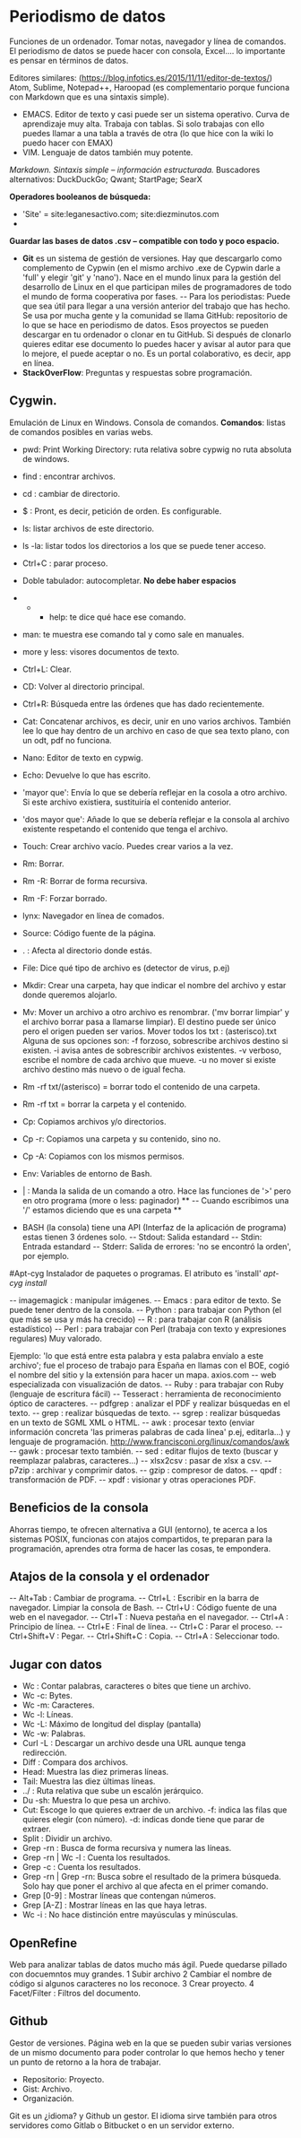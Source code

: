 # Periodismo de datos

Funciones de un ordenador. Tomar notas, navegador y línea de comandos. El periodismo de datos se puede hacer con consola, Excel.... lo importante es pensar en términos de datos.

Editores similares: (https://blog.infotics.es/2015/11/11/editor-de-textos/) Atom, Sublime, Notepad++, Haroopad (es complementario porque funciona con Markdown que es una sintaxis simple).
- EMACS. Editor de texto y casi puede ser un sistema operativo. Curva de aprendizaje muy alta. Trabaja con tablas. Si solo trabajas con ello puedes llamar a una tabla a través de otra (lo que hice con la wiki lo puedo hacer con EMAX)
- VIM. Lenguaje de datos también muy potente.

*Markdown. Sintaxis simple – información estructurada.*
Buscadores alternativos: DuckDuckGo; Qwant; StartPage; SearX

**Operadores booleanos de búsqueda:**
- 'Site' = site:leganesactivo.com; site:diezminutos.com
- 

**Guardar las bases de datos .csv – compatible con todo y poco espacio.**

- **Git** es un sistema de gestión de versiones. Hay que descargarlo como complemento de Cypwin (en el mismo archivo .exe de Cypwin darle a 'full' y elegir 'git' y 'nano'). Nace en el mundo linux para la gestión del desarrollo de Linux en el que participan miles de programadores de todo el mundo de forma cooperativa por fases.
-- Para los periodistas: Puede que sea útil para llegar a una versión anterior del trabajo que has hecho. Se usa por mucha gente y la comunidad se llama GitHub: repositorio de lo que se hace en periodismo de datos. Esos proyectos se pueden descargar en tu ordenador o clonar en tu GitHub. Si después de clonarlo quieres editar ese documento lo puedes hacer y avisar al autor para que lo mejore, el puede aceptar o no. Es un portal colaborativo, es decir, app en línea.
- **StackOverFlow**: Preguntas y respuestas sobre programación.

## Cygwin. 
Emulación de Linux en Windows. Consola de comandos. **Comandos**: listas de comandos posibles en varias webs.
- pwd: Print Working Directory: ruta relativa sobre cypwig no ruta absoluta de windows.
- find : encontrar archivos.
- cd : cambiar de directorio.
- $ : Pront, es decir, petición de orden. Es configurable.
- ls: listar archivos de este directorio.
- ls -la: listar todos los directorios a los que se puede tener acceso.
- Ctrl+C : parar proceso.
- Doble tabulador: autocompletar. **No debe haber espacios**
- - - help: te dice qué hace ese comando.
- man: te muestra ese comando tal y como sale en manuales.
- more y less: visores documentos de texto.
- Ctrl+L: Clear.
- CD: Volver al directorio principal.
- Ctrl+R: Búsqueda entre las órdenes que has dado recientemente.
- Cat: Concatenar archivos, es decir, unir en uno varios archivos. También lee lo que hay dentro de un archivo en caso de que sea texto plano, con un odt, pdf no funciona.
- Nano: Editor de texto en cypwig.
- Echo: Devuelve lo que has escrito.
- 'mayor que': Envía lo que se debería reflejar en la cosola a otro archivo. Si este archivo existiera, sustituiría el contenido anterior.
- 'dos mayor que': Añade lo que se debería reflejar e la consola al archivo existente respetando el contenido que tenga el archivo.
- Touch: Crear archivo vacío. Puedes crear varios a la vez.
- Rm: Borrar.
- Rm -R: Borrar de forma recursiva.
- Rm -F: Forzar borrado.
- lynx: Navegador en línea de comados.
- Source: Código fuente de la página.
- . : Afecta al directorio donde estás.
- File: Dice qué tipo de archivo es (detector de virus, p.ej)
- Mkdir: Crear una carpeta, hay que indicar el nombre del archivo y estar donde queremos alojarlo.
- Mv: Mover un archivo a otro archivo es renombrar. ('mv borrar limpiar' y el archivo borrar pasa a llamarse limpiar). El destino puede ser único pero el origen pueden ser varios.
Mover todos los txt : (asterisco).txt
Alguna de sus opciones son:
-f forzoso, sobrescribe archivos destino si existen.
-i avisa antes de sobrescribir archivos existentes.
-v verboso, escribe el nombre de cada archivo que mueve.
-u no mover si existe archivo destino más nuevo o de igual fecha.
- Rm -rf txt/(asterisco) = borrar todo el contenido de una carpeta.
- Rm -rf txt = borrar la carpeta y el contenido.
- Cp: Copiamos archivos y/o directorios.
- Cp -r: Copiamos una carpeta y su contenido, sino no.
- Cp -A: Copiamos con los mismos permisos.
- Env: Variables de entorno de Bash.
- | : Manda la salida de un comando a otro. Hace las funciones de '>' pero en otro programa (more o less: paginador)
** -- Cuando escribimos una '/' estamos diciendo que es una carpeta **

- BASH (la consola) tiene una API (Interfaz de la aplicación de programa) estas tienen 3 órdenes solo.
-- Stdout: Salida estandard
-- Stdin: Entrada estandard
-- Stderr: Salida de errores: 'no se encontró la orden', por ejemplo.

#Apt-cyg
Instalador de paquetes o programas. El atributo es 'install'
*apt-cyg install*

-- imagemagick : manipular imágenes.
-- Emacs : para editor de texto. Se puede tener dentro de la consola.
-- Python : para trabajar con Python (el que más se usa y más ha crecido)
-- R : para trabajar con R (análisis estadístico)
-- Perl : para trabajar con Perl (trabaja con texto y expresiones regulares) Muy valorado.

Ejemplo: 'lo que está entre esta palabra y esta palabra envíalo a este archivo'; fue el proceso de trabajo para España en llamas con el BOE, cogió el nombre del sitio y la extensión para hacer un mapa.
axios.com -- web especializada con visualización de datos.
-- Ruby : para trabajar con Ruby (lenguaje de escritura fácil)
-- Tesseract : herramienta de reconocimiento óptico de caracteres.
-- pdfgrep : analizar el PDF y realizar búsquedas en el texto.
-- grep : realizar búsquedas de texto.
-- sgrep : realizar búsquedas en un texto de SGML XML o HTML.
-- awk : procesar texto (enviar información concreta 'las primeras palabras de cada línea' p.ej, editarla...) y lenguaje de programación. http://www.francisconi.org/linux/comandos/awk
-- gawk : procesar texto también.
-- sed : editar flujos de texto (buscar y reemplazar palabras, caracteres...)
-- xlsx2csv : pasar de xlsx a csv.
-- p7zip : archivar y comprimir datos.
-- gzip : compresor de datos.
-- qpdf : transformación de PDF.
-- xpdf : visionar y otras operaciones PDF.

## Beneficios de la consola
Ahorras tiempo, te ofrecen alternativa a GUI (entorno), te acerca a los sistemas POSIX, funcionas con atajos compartidos, te preparan para la programación, aprendes otra forma de hacer las cosas, te empondera.

## Atajos de la consola y el ordenador
-- Alt+Tab : Cambiar de programa.
-- Ctrl+L : Escribir en la barra de navegador. Limpiar la consola de Bash.
-- Ctrl+U : Código fuente de una web en el navegador.
-- Ctrl+T : Nueva pestaña en el navegador.
-- Ctrl+A : Principio de línea.
-- Ctrl+E : Final de línea.
-- Ctrl+C : Parar el proceso.
-- Ctrl+Shift+V : Pegar.
-- Ctrl+Shift+C : Copia.
-- Ctrl+A : Seleccionar todo.

## Jugar con datos
- Wc : Contar palabras, caracteres o bites que tiene un archivo.
- Wc -c: Bytes.
- Wc -m: Caracteres.
- Wc -l: Líneas.
- Wc -L: Máximo de longitud del display (pantalla)
- Wc -w: Palabras.
- Curl -L : Descargar un archivo desde una URL aunque tenga redirección.
- Diff : Compara dos archivos.
- Head: Muestra las diez primeras líneas.
- Tail: Muestra las diez últimas líneas.
- ../ : Ruta relativa que sube un escalón jerárquico.
- Du -sh: Muestra lo que pesa un archivo.
- Cut: Escoge lo que quieres extraer de un archivo.
-f: indica las filas que quieres elegir (con número).
-d: indicas donde tiene que parar de extraer.
- Split : Dividir un archivo.
- Grep -rn : Busca de forma recursiva y numera las líneas.
- Grep -rn | Wc -l : Cuenta los resultados.
- Grep -c : Cuenta los resultados.
- Grep -rn | Grep -rn: Busca sobre el resultado de la primera búsqueda. Solo hay que poner el archivo al que afecta en el primer comando.
- Grep [0-9] : Mostrar líneas que contengan números.
- Grep [A-Z] : Mostrar líneas en las que haya letras.
- Wc -i : No hace distinción entre mayúsculas y minúsculas.

## OpenRefine
Web para analizar tablas de datos mucho más ágil. Puede quedarse pillado con docuemntos muy grandes.
1 Subir archivo
2 Cambiar el nombre de código si algunos caracteres no los reconoce.
3 Crear proyecto.
4 Facet/Filter : Filtros del documento.

## Github
Gestor de versiones. Página web en la que se pueden subir varias versiones de un mismo documento para poder controlar lo que hemos hecho y tener un punto de retorno a la hora de trabajar.
- Repositorio: Proyecto.
- Gist: Archivo.
- Organización.

Git es un ¿idioma? y Github un gestor. El idioma sirve también para otros servidores como Gitlab o Bitbucket o en un servidor externo. 
